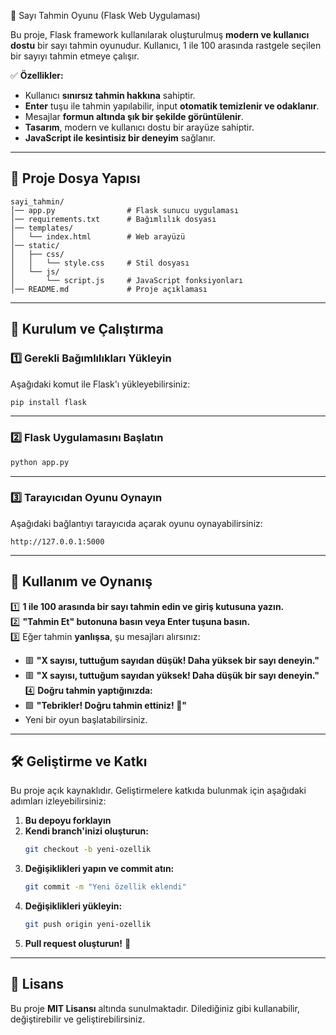 🎯 Sayı Tahmin Oyunu (Flask Web Uygulaması)

Bu proje, Flask framework kullanılarak oluşturulmuş **modern ve kullanıcı dostu** bir sayı tahmin oyunudur. Kullanıcı, 1 ile 100 arasında rastgele seçilen bir sayıyı tahmin etmeye çalışır.

✅ **Özellikler:**  
- Kullanıcı **sınırsız tahmin hakkına** sahiptir.  
- **Enter** tuşu ile tahmin yapılabilir, input **otomatik temizlenir ve odaklanır**.  
- Mesajlar **formun altında şık bir şekilde görüntülenir**.  
- **Tasarım**, modern ve kullanıcı dostu bir arayüze sahiptir.  
- **JavaScript ile kesintisiz bir deneyim** sağlanır.  

---

## 📂 Proje Dosya Yapısı

```
sayi_tahmin/
│── app.py                # Flask sunucu uygulaması  
│── requirements.txt      # Bağımlılık dosyası  
│── templates/
│   └── index.html        # Web arayüzü  
│── static/
│   ├── css/
│   │   └── style.css     # Stil dosyası  
│   └── js/
│       └── script.js     # JavaScript fonksiyonları  
│── README.md             # Proje açıklaması  
```

---

## 🚀 Kurulum ve Çalıştırma

### **1️⃣ Gerekli Bağımlılıkları Yükleyin**  
Aşağıdaki komut ile Flask'ı yükleyebilirsiniz:

```bash
pip install flask
```

---

### **2️⃣ Flask Uygulamasını Başlatın**

```bash
python app.py
```

---

### **3️⃣ Tarayıcıdan Oyunu Oynayın**  
Aşağıdaki bağlantıyı tarayıcıda açarak oyunu oynayabilirsiniz:

```
http://127.0.0.1:5000
```

---

## 🎨 Kullanım ve Oynanış

1️⃣ **1 ile 100 arasında bir sayı tahmin edin ve giriş kutusuna yazın.**  
2️⃣ **"Tahmin Et" butonuna basın veya Enter tuşuna basın.**  
3️⃣ Eğer tahmin **yanlışsa**, şu mesajları alırsınız:  
   - 🟥 **"X sayısı, tuttuğum sayıdan düşük! Daha yüksek bir sayı deneyin."**  
   - 🟥 **"X sayısı, tuttuğum sayıdan yüksek! Daha düşük bir sayı deneyin."**  
4️⃣ **Doğru tahmin yaptığınızda:**  
   - 🟩 **"Tebrikler! Doğru tahmin ettiniz! 🎉"**  
   - Yeni bir oyun başlatabilirsiniz.  

---

## 🛠️ Geliştirme ve Katkı  
Bu proje açık kaynaklıdır. Geliştirmelere katkıda bulunmak için aşağıdaki adımları izleyebilirsiniz:

1. **Bu depoyu forklayın**  
2. **Kendi branch'inizi oluşturun:**  
   ```bash
   git checkout -b yeni-ozellik
   ```
3. **Değişiklikleri yapın ve commit atın:**  
   ```bash
   git commit -m "Yeni özellik eklendi"
   ```
4. **Değişiklikleri yükleyin:**  
   ```bash
   git push origin yeni-ozellik
   ```
5. **Pull request oluşturun!** 🎉  

---

## 📜 Lisans  
Bu proje **MIT Lisansı** altında sunulmaktadır. Dilediğiniz gibi kullanabilir, değiştirebilir ve geliştirebilirsiniz.
